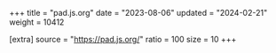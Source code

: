 +++
title = "pad.js.org"
date = "2023-08-06"
updated = "2024-02-21"
weight = 10412

[extra]
source = "https://pad.js.org/"
ratio = 100
size = 10
+++
